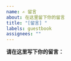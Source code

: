 ```yaml
---
name: ✍️ 留言
about: 在这里留下你的留言
title: "[留言] "
labels: guestbook
assignees: ""
---
```


**请在这里写下你的留言：**
